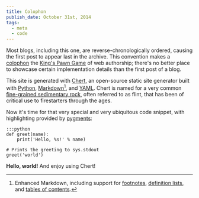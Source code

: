 ```yaml
---
title: Colophon
publish_date: October 31st, 2014
tags:
  - meta
  - code
---
```


Most blogs, including this one, are reverse-chronologically ordered,
causing the first post to appear last in the archive. This convention
makes a [colophon][colophon] the [King's Pawn Game][kingspawn] of web
authorship; there's no better place to showcase certain implementation
details than the first post of a blog.

This site is generated with [Chert][chert_github], an open-source
static site generator built with [Python][python],
[Markdown][markdown][^emd], and [YAML][yaml]. Chert is named for a
very common [fine-grained sedimentary rock][chert_rock], often
referred to as flint, that has been of critical use to firestarters
through the ages.

Now it's time for that very special and very ubiquitous code snippet,
with highlighting provided by [pygments][pygments]:

    :::python
    def greet(name):
        print('Hello, %s!' % name)

    # Prints the greeting to sys.stdout
    greet('world')


**Hello, world!** And enjoy using Chert!

[^emd]: Enhanced Markdown, including support for
   [footnotes][footnotes], [definition lists][deflists], and [tables of
   contents][tocs].

[colophon]: https://en.wiktionary.org/wiki/colophon
[kingspawn]: https://en.wikipedia.org/wiki/King's_Pawn_Game
[chert_github]: https://github.com/mahmoud/chert
[chert_rock]: https://en.wikipedia.org/wiki/Chert
[python]: http://python.org
[markdown]: https://en.wikipedia.org/wiki/Markdown
[footnotes]: https://pythonhosted.org/Markdown/extensions/footnotes.html#syntax
[deflists]: https://pythonhosted.org/Markdown/extensions/definition_lists.html#syntax
[tocs]: https://pythonhosted.org/Markdown/extensions/toc.html#syntax
[yaml]: https://en.wikipedia.org/wiki/YAML
[pygments]: http://pygments.org/
